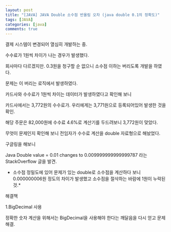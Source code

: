 ```yaml
---
layout: post
title: "[JAVA] JAVA Double 소수점 반올림 오차 (java double 0.1의 정확도)"
tags: [JAVA]
categories: [java]
comments: true
---
```


결제 시스템이 변경되어 열심히 개발하는 중.

수수료가 1원씩 차이가 나는 경우가 발생했다.

회사마다 다르겠지만. 0.3원을 청구할 순 없으니 소수점 이하는 버리도록 개발을 하였다.

문제는 이 버리는 로직에서 발생하였다.

카드사와 수수료가 1원씩 차이는 데이터가 발생하였다고 확인해 보니

카드사에서는 3,772원의 수수료가. 우리에게는 3,771원으로 등록되어있어 발생한 것을 확인.

해당 주문은 82,000원에 수수료 4.6%로 계산기를 두드려보니 3,772원이 맞았다.

무엇이 문제인지 확인해 보니 전임자가 수수료 계산을 double 자료형으로 해놨었다.

구글링을 해보니

Java Double value = 0.01 changes to 0.009999999999999787 라는 StackOverflow 글을 발견.

* 소수점 정밀도에 있어 문제가 있는 double로 소수점을 계산하다 보니 0.000000006원 정도의 차이가 발생했고 소수점을 절삭하는 바람에 1원이 누락된 것.*


해결책

1.BigDecimal 사용

정확한 숫자 계산을 위해서는 BigDecimal을 사용해야 한다는 깨달음을 다시 얻고 문제 해결.








 



